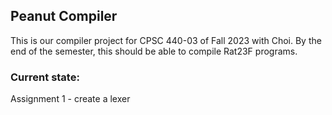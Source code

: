 ## Peanut Compiler

This is our compiler project for CPSC 440-03 of Fall 2023 with Choi. By the end of the semester, this should be able to compile Rat23F programs.

### Current state:

Assignment 1 - create a lexer